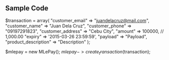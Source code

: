 ## Sample Code

$transaction = array(
    "customer_email" => "juandelacruz@mail.com",
    "customer_name" => "Juan Dela Cruz",
    "customer_phone" => "09197291823",
    "customer_address" => "Cebu City",
    "amount" => 100000, // 1,000.00
    "expiry" => '2015-03-26 23:59:59',
    "payload" => "Payload",
    "product_description" => "Description"
);

$mlepay = new MLePay();
$mlepay->create_transaction($transaction);